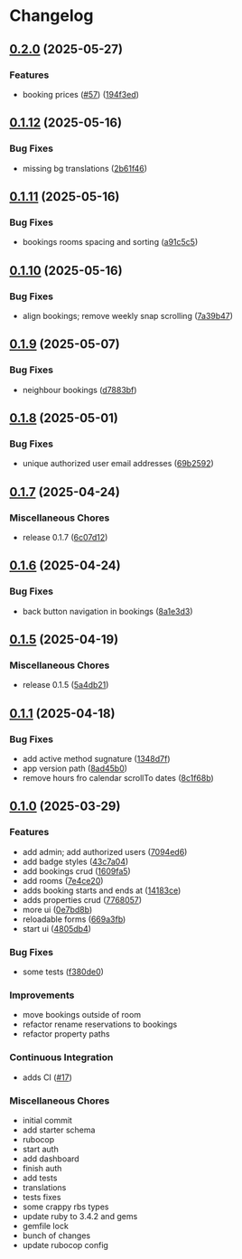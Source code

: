 # Changelog

## [0.2.0](https://github.com/ganchdev/holidays/compare/v0.1.12...v0.2.0) (2025-05-27)


### Features

* booking prices ([#57](https://github.com/ganchdev/holidays/issues/57)) ([194f3ed](https://github.com/ganchdev/holidays/commit/194f3ed60d651fb4ce5421d87039f8fe92bbdfbd))

## [0.1.12](https://github.com/ganchdev/holidays/compare/v0.1.11...v0.1.12) (2025-05-16)


### Bug Fixes

* missing bg translations ([2b61f46](https://github.com/ganchdev/holidays/commit/2b61f46ea07a20852a5795934873219475de57cb))

## [0.1.11](https://github.com/ganchdev/holidays/compare/v0.1.10...v0.1.11) (2025-05-16)


### Bug Fixes

* bookings rooms spacing and sorting ([a91c5c5](https://github.com/ganchdev/holidays/commit/a91c5c59e8cedf9623966e840fd58410dab42ab7))

## [0.1.10](https://github.com/ganchdev/holidays/compare/v0.1.9...v0.1.10) (2025-05-16)


### Bug Fixes

* align bookings; remove weekly snap scrolling ([7a39b47](https://github.com/ganchdev/holidays/commit/7a39b474ce3e1bd55a7d853f3c21a3a70b1fa14e))

## [0.1.9](https://github.com/ganchdev/holidays/compare/v0.1.8...v0.1.9) (2025-05-07)


### Bug Fixes

* neighbour bookings ([d7883bf](https://github.com/ganchdev/holidays/commit/d7883bf6b3b1c9847cf2951697590e25aecc765b))

## [0.1.8](https://github.com/ganchdev/holidays/compare/v0.1.7...v0.1.8) (2025-05-01)


### Bug Fixes

* unique authorized user email addresses ([69b2592](https://github.com/ganchdev/holidays/commit/69b259215269e97eac3ab9cedb7d2f1e92d7c215))

## [0.1.7](https://github.com/ganchdev/holidays/compare/v0.1.6...v0.1.7) (2025-04-24)


### Miscellaneous Chores

* release 0.1.7 ([6c07d12](https://github.com/ganchdev/holidays/commit/6c07d12e63225f88bd948ac1ebb35f02d2cbde6b))

## [0.1.6](https://github.com/ganchdev/holidays/compare/v0.1.5...v0.1.6) (2025-04-24)


### Bug Fixes

* back button navigation in bookings ([8a1e3d3](https://github.com/ganchdev/holidays/commit/8a1e3d32d8c2fead587ae7b4810763721f1f87c1))

## [0.1.5](https://github.com/ganchdev/holidays/compare/v0.1.1...v0.1.5) (2025-04-19)


### Miscellaneous Chores

* release 0.1.5 ([5a4db21](https://github.com/ganchdev/holidays/commit/5a4db2148561f1023453b5de5bb476976854385a))

## [0.1.1](https://github.com/ganchdev/holidays/compare/v0.1.0...v0.1.1) (2025-04-18)


### Bug Fixes

* add active method sugnature ([1348d7f](https://github.com/ganchdev/holidays/commit/1348d7f8a4fa8fff631e104e621e7b81bbab6158))
* app version path ([8ad45b0](https://github.com/ganchdev/holidays/commit/8ad45b0803a9a654f4f26fb1eaeb412cec215d53))
* remove hours fro calendar scrollTo dates ([8c1f68b](https://github.com/ganchdev/holidays/commit/8c1f68b4dbcbdb45cddc681d111801a038bdef97))

## [0.1.0](https://github.com/ganchdev/holidays/compare/v0.0.1...v0.1.0) (2025-03-29)

### Features

* add admin; add authorized users ([7094ed6](https://github.com/ganchdev/holidays/commit/7094ed66e24fe7735a26fafa33724a01ffbf16c5))
* add badge styles ([43c7a04](https://github.com/ganchdev/holidays/commit/43c7a04fac6cde5edc0848a74236ffc5ac5ad3ce))
* add bookings crud ([1609fa5](https://github.com/ganchdev/holidays/commit/1609fa594ad9ed36c0cb310e2aa269c26a8281a1))
* add rooms ([7e4ce20](https://github.com/ganchdev/holidays/commit/7e4ce20a33ab1d2b3e792a9210dcb25c11cafc81))
* adds booking starts and ends at ([14183ce](https://github.com/ganchdev/holidays/commit/14183ce3d7f8d5be231e9b4cd12a437c97957a09))
* adds properties crud ([7768057](https://github.com/ganchdev/holidays/commit/7768057b0378b156efe94f500e823b0ce33e23f9))
* more ui ([0e7bd8b](https://github.com/ganchdev/holidays/commit/0e7bd8b67cda7cc6562d1ffdc0ebf34e64542f51))
* reloadable forms ([669a3fb](https://github.com/ganchdev/holidays/commit/669a3fbdb05470e4edca16ad85042a5ac2af9761))
* start ui ([4805db4](https://github.com/ganchdev/holidays/commit/4805db4e9414150fa7b04cc31cd303eea946b084))

### Bug Fixes

* some tests ([f380de0](https://github.com/ganchdev/holidays/commit/f380de0ec7f5fed9f66204e9874e9e5ecd5b4f43))

### Improvements

* move bookings outside of room
* refactor rename reservations to bookings
* refactor property paths

### Continuous Integration

* adds CI ([#17](https://github.com/ganchdev/holidays/pull/17))

### Miscellaneous Chores

* initial commit
* add starter schema
* rubocop
* start auth
* add dashboard
* finish auth
* add tests
* translations
* tests fixes
* some crappy rbs types
* update ruby to 3.4.2 and gems
* gemfile lock
* bunch of changes
* update rubocop config
